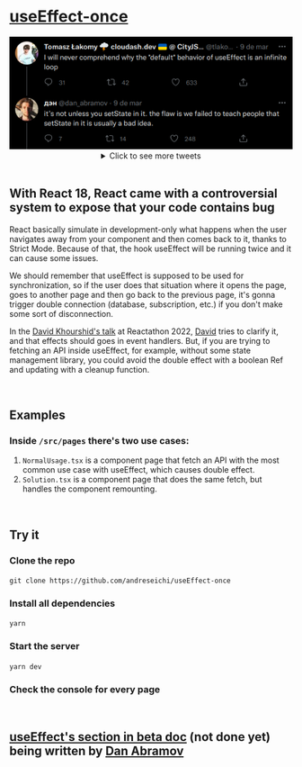 # [useEffect-once](https://use-effect-once.vercel.app/)

<div align="center">
  <img src="./screenshots/tweet.png" alt="tweet screenshot">
  <details>
    <summary>Click to see more tweets</summary>
    <img src="./screenshots/tweet2.png" alt="tweet screenshot 2">
    <img src="./screenshots/tweet3.png" alt="tweet screenshot 3">
  </details>
</div>

<br/>

## With React 18, React came with a controversial system to expose that your code contains bug

<p>React basically simulate in development-only what happens when the user
navigates away from your component and then comes back to it, thanks to Strict
Mode. Because of that, the hook useEffect will be running twice and it can cause
some issues.</p>
<p>We should remember that useEffect is supposed to be used for synchronization,
 so if the user does that situation where it opens the page, goes to another page 
and then go back to the previous page, it's gonna trigger double connection
(database, subscription, etc.) if you don't make some sort of disconnection.</p>
<p>In the <a href='https://www.youtube.com/watch?v=HPoC-k7Rxwo' target='_blank'>
David Khourshid's talk</a> at Reactathon 2022, 
<a href='https://github.com/davidkpiano' target='_blank'>David</a> tries to 
clarify it, and that effects should goes in event handlers. But, if you are 
trying to fetching an API inside useEffect, for example, without some state 
management library, you could avoid the double effect with a boolean Ref and 
updating with a cleanup function.</p>

<br/>

## Examples

### Inside `/src/pages` there's two use cases:

1. `NormalUsage.tsx` is a component page that fetch an API with the most common
   use case with useEffect, which causes double effect.
2. `Solution.tsx` is a component page that does the same fetch, but handles the
   component remounting.

<br/>

## Try it

### Clone the repo

`git clone https://github.com/andreseichi/useEffect-once`

### Install all dependencies

`yarn`

### Start the server

`yarn dev`

### Check the console for every page

<br/>

## [useEffect's section in beta doc](https://beta-reactjs-org-git-effects-fbopensource.vercel.app/learn/synchronizing-with-effects) (not done yet) being written by [Dan Abramov](https://github.com/gaearon)
